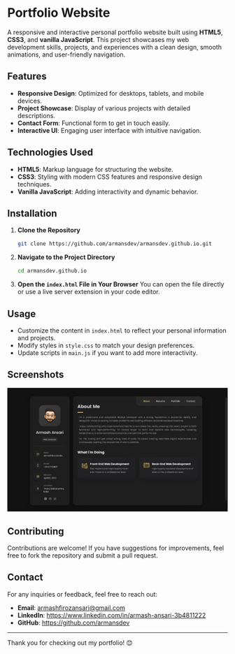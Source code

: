 # Portfolio Website

A responsive and interactive personal portfolio website built using **HTML5**, **CSS3**, and **vanilla JavaScript**. This project showcases my web development skills, projects, and experiences with a clean design, smooth animations, and user-friendly navigation.

## Features

- **Responsive Design**: Optimized for desktops, tablets, and mobile devices.
- **Project Showcase**: Display of various projects with detailed descriptions.
- **Contact Form**: Functional form to get in touch easily.
- **Interactive UI**: Engaging user interface with intuitive navigation.

## Technologies Used

- **HTML5**: Markup language for structuring the website.
- **CSS3**: Styling with modern CSS features and responsive design techniques.
- **Vanilla JavaScript**: Adding interactivity and dynamic behavior.

## Installation

1. **Clone the Repository**

   ```bash
   git clone https://github.com/armansdev/armansdev.github.io.git
   ```

2. **Navigate to the Project Directory**

   ```bash
   cd armansdev.github.io
   ```

3. **Open the `index.html` File in Your Browser**
   You can open the file directly or use a live server extension in your code editor.

## Usage

- Customize the content in `index.html` to reflect your personal information and projects.
- Modify styles in `style.css` to match your design preferences.
- Update scripts in `main.js` if you want to add more interactivity.

## Screenshots

![Portfolio Screenshot](./assets/website-ss.png)

## Contributing

Contributions are welcome! If you have suggestions for improvements, feel free to fork the repository and submit a pull request.

## Contact

For any inquiries or feedback, feel free to reach out:

- **Email**: armashfirozansari@gmail.com
- **LinkedIn**: https://www.linkedin.com/in/armash-ansari-3b4811222
- **GitHub**: https://github.com/armansdev

---

Thank you for checking out my portfolio! 😊
